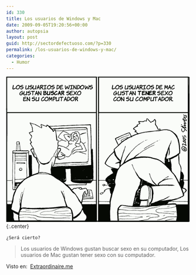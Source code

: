 ```yaml
---
id: 330
title: Los usuarios de Windows y Mac
date: 2009-09-05T19:20:56+00:00
author: autopsia
layout: post
guid: http://sectordefectuoso.com/?p=330
permalink: /los-usuarios-de-windows-y-mac/
categories:
  - Humor
---
```

  ![Usuarios Windows y Mac](/images/2009/09/winmac.png){:.center}

    ¿Será cierto?

> Los usuarios de Windows gustan buscar sexo en su computador, Los usuarios de Mac gustan tener sexo con su computador.

Visto en:  [Extraordinaire.me](http://extraordinaire.me/post/173982639/slimr-windows-users-like-to-look-at-sex-on-their)
